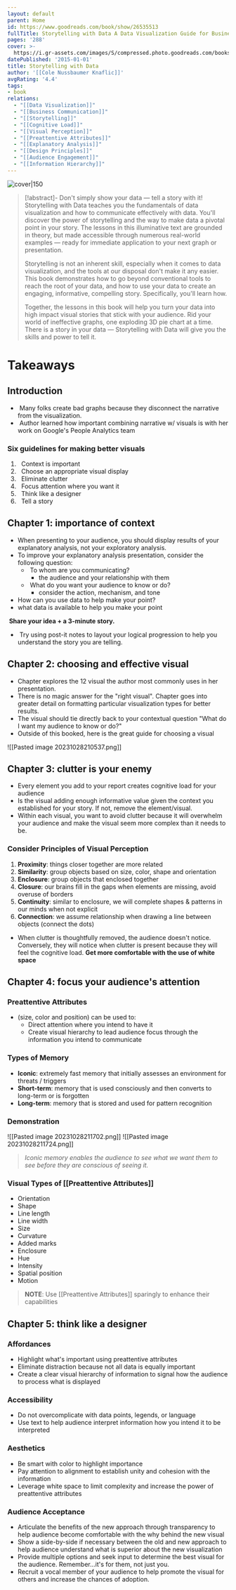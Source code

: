 ```yaml
---
layout: default
parent: Home
id: https://www.goodreads.com/book/show/26535513
fullTitle: Storytelling with Data A Data Visualization Guide for Business Professionals
pages: '288'
cover: >-
  https://i.gr-assets.com/images/S/compressed.photo.goodreads.com/books/1444690744l/26535513._SX318_.jpg
datePublished: '2015-01-01'
title: Storytelling with Data
author: '[[Cole Nussbaumer Knaflic]]'
avgRating: '4.4'
tags:
- book
relations:
  - "[[Data Visualization]]"
  - "[[Business Communication]]"
  - "[[Storytelling]]"
  - "[[Cognitive Load]]"
  - "[[Visual Perception]]"
  - "[[Preattentive Attributes]]"
  - "[[Explanatory Analysis]]"
  - "[[Design Principles]]"
  - "[[Audience Engagement]]"
  - "[[Information Hierarchy]]"
---
```

![cover|150](https://i.gr-assets.com/images/S/compressed.photo.goodreads.com/books/1444690744l/26535513._SX318_.jpg)

> [!abstract]-
> Don't simply show your data — tell a story with it! Storytelling with Data teaches you the fundamentals of data visualization and how to communicate effectively with data. You'll discover the power of storytelling and the way to make data a pivotal point in your story. The lessons in this illuminative text are grounded in theory, but made accessible through numerous real-world examples — ready for immediate application to your next graph or presentation.
> 
> Storytelling is not an inherent skill, especially when it comes to data visualization, and the tools at our disposal don't make it any easier. This book demonstrates how to go beyond conventional tools to reach the root of your data, and how to use your data to create an engaging, informative, compelling story. Specifically, you'll learn how.
> 
> Together, the lessons in this book will help you turn your data into high impact visual stories that stick with your audience. Rid your world of ineffective graphs, one exploding 3D pie chart at a time. There is a story in your data — Storytelling with Data will give you the skills and power to tell it.

# Takeaways
## Introduction
-  Many folks create bad graphs because they disconnect the narrative from the visualization.
-  Author learned how important combining narrative w/ visuals is with her work on Google's People Analytics team
### Six guidelines for making better visuals
1.   Context is important
2.   Choose an appropriate visual display
3.   Eliminate clutter
4.   Focus attention where you want it
5.   Think like a designer
6.   Tell a story
## Chapter 1: importance of context
- When presenting to your audience, you should display results of your explanatory analysis, not your exploratory analysis.
- To improve your explanatory analysis presentation, consider the following question:
	-  To whom are you communicating?
		- the audience and your relationship with them
	-  What do you want your audience to know or do?
		- consider the action, mechanism, and tone
- How can you use data to help make your point?
- what data is available to help you make your point

 **Share your idea + a 3-minute story.**
-  Try using post-it notes to layout your logical progression to help you understand the story you are telling.
## Chapter 2: choosing and effective visual
- Chapter explores the 12 visual the author most commonly uses in her presentation.
- There is no magic answer for the "right visual". Chapter goes into greater detail on formatting particular visualization types for better results.
- The visual should tie directly back to your contextual question "What do I want my audience to know or do?"
- Outside of this booked, here is the great guide for choosing a visual

![[Pasted image 20231028210537.png]]
## Chapter 3: clutter is your enemy
- Every element you add to your report creates cognitive load for your audience
- Is the visual adding enough informative value given the context you established for your story. If not, remove the element/visual.
- Within each visual, you want to avoid clutter because it will overwhelm your audience and make the visual seem more complex than it needs to be.
### Consider Principles of Visual Perception
1. **Proximity**: things closer together are more related
2. **Similarity**: group objects based on size, color, shape and orientation
3. **Enclosure**: group objects that enclosed together
4. **Closure**: our brains fill in the gaps when elements are missing, avoid overuse of borders
5. **Continuity**: similar to enclosure, we will complete shapes & patterns in our minds when not explicit
6. **Connection**: we assume relationship when drawing a line between objects (connect the dots)
- When clutter is thoughtfully removed, the audience doesn't notice. Conversely, they will notice when clutter is present because they will feel the cognitive load.
**Get more comfortable with the use of white space**
## Chapter 4: focus your audience's attention
### Preattentive Attributes
- (size, color and position) can be used to:
	- Direct attention where you intend to have it
	- Create visual hierarchy to lead audience focus through the information you intend to communicate
### Types of Memory
- **Iconic**: extremely fast memory that initially assesses an environment for threats / triggers
- **Short-term**: memory that is used consciously and then converts to long-term or is forgotten
- **Long-term**: memory that is stored and used for pattern recognition
### Demonstration
![[Pasted image 20231028211702.png]]
![[Pasted image 20231028211724.png]]

> _Iconic memory enables the audience to see what we want them to see before they are conscious of seeing it._
### Visual Types of [[Preattentive Attributes]]
- Orientation
- Shape
- Line length
- Line width
- Size
- Curvature
- Added marks
- Enclosure
- Hue
- Intensity
- Spatial position
- Motion
> **NOTE**: Use [[Preattentive Attributes]] sparingly to enhance their capabilities
## Chapter 5: think like a designer
### Affordances
- Highlight what's important using preattentive attributes
- Eliminate distraction because not all data is equally important
- Create a clear visual hierarchy of information to signal how the audience to process what is displayed
### Accessibility
- Do not overcomplicate with data points, legends, or language
- Use text to help audience interpret information how you intend it to be interpreted
### Aesthetics
- Be smart with color to highlight importance
- Pay attention to alignment to establish unity and cohesion with the information
- Leverage white space to limit complexity and increase the power of preattentive attributes
### Audience Acceptance
- Articulate the benefits of the new approach through transparency to help audience become comfortable with the why behind the new visual
- Show a side-by-side if necessary between the old and new approach to help audience understand what is superior about the new visualization
- Provide multiple options and seek input to determine the best visual for the audience. Remember…it's for them, not just you.
- Recruit a vocal member of your audience to help promote the visual for others and increase the chances of adoption.